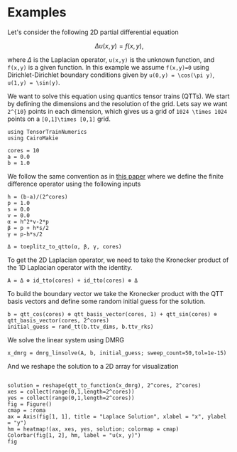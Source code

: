 # Examples

Let's consider the following 2D partial differential equation 
```math
\Delta u(x,y) = f(x,y),
```
where $\Delta$ is the Laplacian operator, ``u(x,y)`` is the unknown function, and ``f(x,y)`` is a given function. In this example we assume ``f(x,y)=0`` using Dirichlet-Dirichlet boundary conditions given by ``u(0,y) = \cos(\pi y)``, ``u(1,y) = \sin(y)``.

We want to solve this equation using quantics tensor trains (QTTs). 
We start by defining the dimensions and the resolution of the grid. Lets say we want ``2^{10}`` points in each dimension, which gives us a grid of ``1024 \times 1024`` points on a ``[0,1]\times [0,1]`` grid. 

```@example Laplace
using TensorTrainNumerics
using CairoMakie

cores = 10
a = 0.0
b = 1.0
```
We follow the same convention as in [this paper](https://arxiv.org/pdf/2505.17046) where we define the finite difference operator using the following inputs
```@example Laplace
h = (b-a)/(2^cores)
p = 1.0
s = 0.0
v = 0.0
α = h^2*v-2*p
β = p + h*s/2
γ = p-h*s/2

Δ = toeplitz_to_qtto(α, β, γ, cores) 
```
To get the 2D Laplacian operator, we need to take the Kronecker product of the 1D Laplacian operator with the identity. 
```@example Laplace
A = Δ ⊗ id_tto(cores) + id_tto(cores) ⊗ Δ
```
To build the boundary vector we take the Kronecker product with the QTT basis vectors and define some random initial guess for the solution. 
```@example Laplace
b = qtt_cos(cores) ⊗ qtt_basis_vector(cores, 1) + qtt_sin(cores) ⊗ qtt_basis_vector(cores, 2^cores) 
initial_guess = rand_tt(b.ttv_dims, b.ttv_rks)
```
We solve the linear system using DMRG
```@example Laplace
x_dmrg = dmrg_linsolve(A, b, initial_guess; sweep_count=50,tol=1e-15)
```
And we reshape the solution to a 2D array for visualization
```@example Laplace

solution = reshape(qtt_to_function(x_dmrg), 2^cores, 2^cores)
xes = collect(range(0,1,length=2^cores))
yes = collect(range(0,1,length=2^cores))
fig = Figure()
cmap = :roma
ax = Axis(fig[1, 1], title = "Laplace Solution", xlabel = "x", ylabel = "y")
hm = heatmap!(ax, xes, yes, solution; colormap = cmap)
Colorbar(fig[1, 2], hm, label = "u(x, y)")
fig
```
